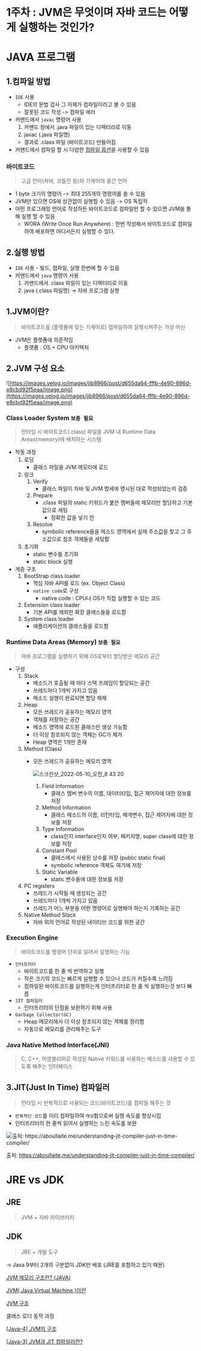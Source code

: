 # 1주차 : JVM은 무엇이며 자바 코드는 어떻게 실행하는 것인가?

# JAVA 프로그램

## 1.컴파일 방법

- `IDE` 사용
    - IDE의 문법 검사 그 자체가 컴파일이라고 볼 수 있음
    - 잘못된 코드 작성 -> 컴파일 에러
- 커맨드에서 `javac` 명령어 사용
    1. 커맨드 창에서 .java 파일이 있는 디렉터리로 이동
    2. javac (.java 파일명)
    - 결과로 .class 파일 (바이트코드) 만들어짐
- 커맨드에서 컴파일 할 시 다양한 [컴파일 옵션](https://dev.java/learn/javac---the-compiler/)을 사용할 수 있음

### 바이트코드

> 고급 언어(자바, 코틀린 등)와 기계어의 중간 언어
> 
- 1 byte 크기의 명령어 -> 최대 255개의 명령어를 쓸 수 있음
- JVM만 있으면 OS에 상관없이 실행할 수 있음 -> OS 독립적
- 어떤 프로그래밍 언어로 작성하든 바이트코드로 컴파일만 할 수 있으면 JVM을 통해 실행 할 수 있음
    - WORA (Write Once Run Anywhere)
    : 한번 작성해서 바이트코드로 컴파일하여 배포하면 어디서든지 실행할 수 있다.

## 2.실행 방법

- `IDE` 사용 - 빌드, 컴파일, 실행 한번에 할 수 있음
- 커맨드에서 `java` 명령어 사용
    1. 커맨드에서 .class 파일이 있는 디렉터리로 이동
    2. java (.class 파일명) -> 자바 프로그램 실행

## 1.JVM이란?

> 바이트코드를 (플랫폼에 맞는 기계어로) 컴파일하여 실행시켜주는 가상 머신
> 
- JVM은 플랫폼에 의존적임
    - 플랫폼 : OS + CPU 아키텍처

## 2.JVM 구성 요소

![https://images.velog.io/images/jjb8966/post/d655da64-fffb-4e90-896d-e8cbd92f5eaa/image.png](https://images.velog.io/images/jjb8966/post/d655da64-fffb-4e90-896d-e8cbd92f5eaa/image.png)

### Class Loader System `보충 필요`

> 런타임 시 바이트코드(.class) 파일을 JVM 내 Runtime Data Areas(memory)에 배치하는 시스템
> 
- 작동 과정
    1. 로딩
        - 클래스 파일을 JVM 메모리에 로드
    2. 링크
        1. Verify
            - 클래스 파일이 자바 및 JVM 명세에 명시된 대로 작성되었는지 검증
        2. Prepare
            - .class 파일의 static 키워드가 붙은 멤버들에 메모리만 할당하고 기본값으로 세팅
                - 정확한 값을 넣기 전
        3. Resolve
            - symbolic reference들을 메소드 영역에서 실제 주소값을 찾고 그 주소값으로 참조 객체들을 세팅함
    3. 초기화
        - static 변수를 초기화
        - static block 실행
- 계층 구조
    1. BootStrap class loader
        - 핵심 자바 API를 로드 (ex. Object Class)
        - `native code`로 구성
            - native code : CPU나 OS가 직접 실행할 수 있는 코드
    2. Extension class loader
        - 기본 API를 제외한 확장 클래스들을 로드함
    3. System class loader
        - 애플리케이션의 클래스들을 로드함

### Runtime Data Areas (Memory) `보충 필요`

> 자바 프로그램을 실행하기 위해 OS로부터 할당받은 메모리 공간
> 
- 구성
    1. Stack
        - 메소드가 호출될 때 마다 스택 프레임이 할당되는 공간
        - 쓰레드마다 1개씩 가지고 있음
        - 메소드 실행이 완료되면 할당 해제
    2. Heap
        - 모든 쓰레드가 공유하는 메모리 영역
        - 객체를 저장하는 공간
        - 메소드 영역에 로드된 클래스만 생성 가능함
        - 더 이상 참조되지 않는 객체는 GC가 제거
        - Heap 영역은 1개만 존재
    3. Method (Class)
        - 모든 쓰레드가 공유하는 메모리 영역
            
            ![스크린샷_2022-05-10_오전_8 43 20](https://user-images.githubusercontent.com/87421893/170994401-c8343558-24ae-4279-9b8c-506f06ef50a4.png)

            
            1. Field Information
                - 클래스 멤버 변수의 이름, 데이터타입, 접근 제어자에 대한 정보를 저장
            2. Method Information
                - 클래스 메소드의 이름, 리턴타입, 매개변수, 접근 제어자에 대한 정보를 저장
            3. Type Information
                - class인지 interface인지 여부, 패키지명, super class에 대한 정보를 저장
            4. Constant Pool
                - 클래스에서 사용된 상수를 저장 (public static final)
                - symbolic reference 객체도 여기에 저장
            5. Static Variable
                - static 변수들에 대한 정보를 저장
    4. PC registers
        - 쓰레드가 시작될 때 생성되는 공간
        - 쓰레드마다 1개씩 가지고 있음
        - 쓰레드가 어느 부분을 어떤 명령어로 실행해야 하는지 기록하는 공간
    5. Native Method Stack
        - 자바 외의 언어로 작성된 네이티브 코드를 위한 공간

### Execution Engine

> 바이트코드를 명령어 단위로 읽어서 실행하는 기능
> 
- `인터프리터`
    - 바이트코드를 한 줄 씩 번역하고 실행
    - 작은 크기의 코드는 빠르게 실행할 수 있으나 코드가 커질수록 느려짐
    - 컴파일된 바이트코드를 실행하는게 인터프리터로 한 줄 씩 실행하는것 보다 빠름
- `JIT 컴파일러`
    - 인터프리터의 단점을 보완하기 위해 사용
- `Garbage Collector(GC)`
    - Heap 메모리에서 더 이상 참조되지 않는 객체를 정리함
    - 자동으로 메모리를 관리해주는 도구

### Java Native Method Interface(JNI)

> C, C++, 어셈블리어로 작성된 Native 키워드를 사용하는 메소드를 사용할 수 있도록 해주는 인터페이스
> 

## 3.JIT(Just In Time) 컴파일러

> 런타임 시 반복적으로 사용되는 코드(바이트코드)를 컴파일 해주는 것
> 
- `반복적인 코드`를 미리 컴파일하여 `캐싱`함으로써 실행 속도를 향상시킴
- 인터프리터의 한 줄씩 읽어서 실행하는 느린 속도를 보완

![출처: <https://aboullaite.me/understanding-jit-compiler-just-in-time-compiler/>](https://images.velog.io/images/jjb8966/post/48387cde-1bd1-4715-b6c1-86e09b777269/image.png)

출처: <https://aboullaite.me/understanding-jit-compiler-just-in-time-compiler/>

# JRE vs JDK

## JRE

> JVM + 자바 라이브러리
> 

## JDK

> JRE + 개발 도구
> 

→ Java 9부터 2개의 구분없이 JDK만 배포 (JRE를 포함하고 있기 때문)

[JVM 메모리 구조란? (JAVA)](https://steady-coding.tistory.com/305)

[JVM( Java Virtual Machine )이란](https://honbabzone.com/java/java-jvm/)

[JVM 구조](https://velog.io/@litien/JVM-%EA%B5%AC%EC%A1%B0)

클래스 로더 동작 과정

[[Java-4] JVM의 구조](https://catch-me-java.tistory.com/12)

[[Java-3] JVM과 JIT 컴파일러란?](https://catch-me-java.tistory.com/11)
